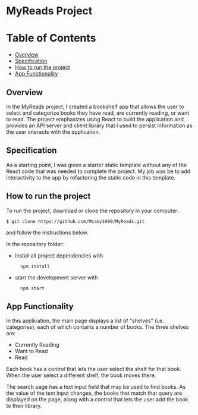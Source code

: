# MyReads Project

# Table of Contents

- [Overview](#overview)
- [Specification](#specification)
- [How to run the project](#how-to-run-the-project)
- [App Functionality](#app-functionality)

## Overview

In the MyReads project, I created a bookshelf app that allows the user to select and categorize books they have read, are currently reading, or want to read. The project emphasizes using React to build the application and provides an API server and client library that I used to persist information as the user interacts with the application.

## Specification

As a starting point, I was given a starter static template without any of the React code that was needed to complete the project. My job was be to add interactivity to the app by refactoring the static code in this template.

## How to run the project

To run the project, download or clone the repository in your computer:

    $ git clone https://github.com/Msamy1999/MyReads.git

and follow the instructions below.

In the repository folder:

- install all project dependencies with

        npm install

- start the development server with

        npm start

## App Functionality

In this application, the main page displays a list of "shelves" (i.e. categories), each of which contains a number of books. The three shelves are:

- Currently Reading
- Want to Read
- Read

Each book has a control that lets the user select the shelf for that book. When the user select a different shelf, the book moves there.

The search page has a text input field that may be used to find books. As the value of the text input changes, the books that match that query are displayed on the page, along with a control that lets the user add the book to their library.
